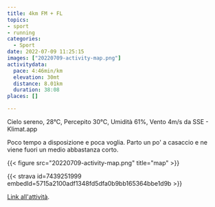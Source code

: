 ```yaml
---
title: 4km FM + FL
topics:
- sport
- running
categories:
  - Sport
date: 2022-07-09 11:25:15
images: ["20220709-activity-map.png"]
activitydata:
  pace: 4:46min/km
  elevation: 30mt
  distance: 8.01km
  duration: 38:08
places: []

---
```


Cielo sereno, 28°C, Percepito 30°C, Umidità 61%, Vento 4m/s da SSE - Klimat.app

<!--more-->

Poco tempo a disposizione e poca voglia. Parto un po' a casaccio e ne viene fuori un medio abbastanza corto.


{{<  figure src="20220709-activity-map.png" title="map" >}}


{{< strava id=7439251999 embedId=5715a2100adf1348fd5dfa0b9bb165364bbe1d9b >}}

[Link all'attività](https://strava.com/activities/7439251999).
